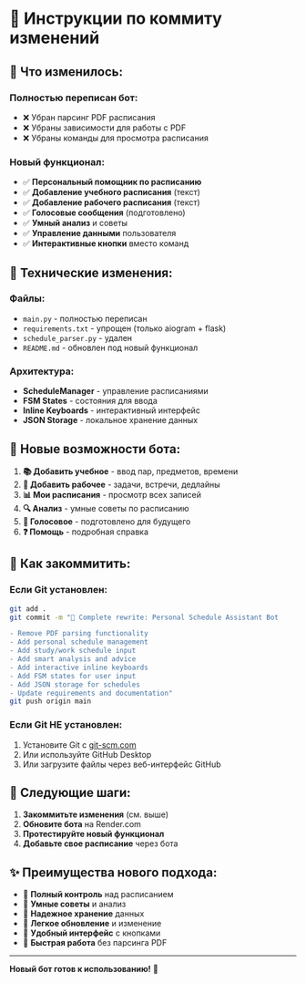 # 📝 Инструкции по коммиту изменений

## 🚀 **Что изменилось:**

### **Полностью переписан бот:**
- ❌ Убран парсинг PDF расписания
- ❌ Убраны зависимости для работы с PDF
- ❌ Убраны команды для просмотра расписания

### **Новый функционал:**
- ✅ **Персональный помощник по расписанию**
- ✅ **Добавление учебного расписания** (текст)
- ✅ **Добавление рабочего расписания** (текст)
- ✅ **Голосовые сообщения** (подготовлено)
- ✅ **Умный анализ** и советы
- ✅ **Управление данными** пользователя
- ✅ **Интерактивные кнопки** вместо команд

## 🔧 **Технические изменения:**

### **Файлы:**
- `main.py` - полностью переписан
- `requirements.txt` - упрощен (только aiogram + flask)
- `schedule_parser.py` - удален
- `README.md` - обновлен под новый функционал

### **Архитектура:**
- **ScheduleManager** - управление расписаниями
- **FSM States** - состояния для ввода
- **Inline Keyboards** - интерактивный интерфейс
- **JSON Storage** - локальное хранение данных

## 📱 **Новые возможности бота:**

1. **📚 Добавить учебное** - ввод пар, предметов, времени
2. **💼 Добавить рабочее** - задачи, встречи, дедлайны
3. **📊 Мои расписания** - просмотр всех записей
4. **🔍 Анализ** - умные советы по расписанию
5. **🎤 Голосовое** - подготовлено для будущего
6. **❓ Помощь** - подробная справка

## 💾 **Как закоммитить:**

### **Если Git установлен:**
```bash
git add .
git commit -m "🚀 Complete rewrite: Personal Schedule Assistant Bot

- Remove PDF parsing functionality
- Add personal schedule management
- Add study/work schedule input
- Add smart analysis and advice
- Add interactive inline keyboards
- Add FSM states for user input
- Add JSON storage for schedules
- Update requirements and documentation"
git push origin main
```

### **Если Git НЕ установлен:**
1. Установите Git с [git-scm.com](https://git-scm.com/)
2. Или используйте GitHub Desktop
3. Или загрузите файлы через веб-интерфейс GitHub

## 🎯 **Следующие шаги:**

1. **Закоммитьте изменения** (см. выше)
2. **Обновите бота** на Render.com
3. **Протестируйте новый функционал**
4. **Добавьте свое расписание** через бота

## ✨ **Преимущества нового подхода:**

- 🎯 **Полный контроль** над расписанием
- 🧠 **Умные советы** и анализ
- 💾 **Надежное хранение** данных
- 🔄 **Легкое обновление** и изменение
- 📱 **Удобный интерфейс** с кнопками
- 🚀 **Быстрая работа** без парсинга PDF

---

**Новый бот готов к использованию!** 🎉
